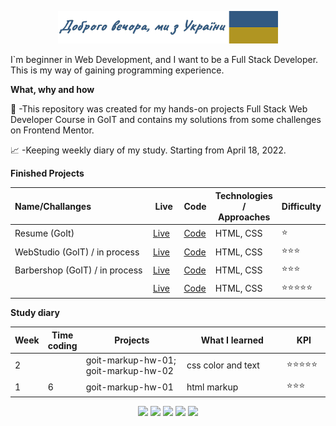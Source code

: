 <p align="center"><a href="https://www.linkedin.com/in/koval-dmytro//"><img width="70%" src="./img/readme-header.png" /></a></p>

I`m beginner in Web Development, and I want to be a Full Stack Developer. This is my way of gaining programming experience.

**What, why and how**

💼 -This repository was created for my hands-on projects Full Stack Web Developer Course in GoIT and contains my solutions from some challenges on Frontend Mentor.

📈 -Keeping weekly diary of my study. Starting from April 18, 2022.

**Finished Projects**

<table><thead><tr>
<th align="left" width="46%">Name/Challanges</th>
<th align="center" width="10%">Live</th>
<th align="center" width="10%">Code</th>
<th align="center" width="20%">Technologies / Approaches</th>
<th align="left" width="14%">Difficulty</th></tr></thead>

  <tr><td>Resume (GoIt)</td><td><a href ="#">Live</a></td><td><a href ="#">Code</a></td><td>HTML, CSS</td><td>⭐</td></tr>
<tr><td>WebStudio (GoIT) / in process</td><td><a href ="https://dima-kyiv.github.io/goit-markup-hw-02/">Live</a></td>
  <td><a href ="https://github.com/dima-kyiv/goit-markup-hw-02">Code</a></td><td>HTML, CSS</td><td>⭐⭐⭐</td></tr>

<tr><td>Barbershop (GoIT) / in process</td><td><a href ="https://dima-kyiv.github.io/goit-barbershop_v1">Live</a></td>
  <td><a href ="https://github.com/dima-kyiv/goit-barbershop_v1">Code</a></td><td>HTML, CSS</td><td>⭐⭐⭐</td></tr>

  <tr><td></td><td><a href ="#">Live</a></td><td><a href ="#">Code</a></td><td>HTML, CSS</td><td>⭐⭐⭐⭐⭐</td></tr>
</table>

**Study diary**

<table><thead><tr>
<th align="top" width="7%">Week</th>
<th align="top" width="7%">Time coding</th>
<th align="top" width="36%">Projects</th>
<th align="top" width="36%">What I learned</th>
<th align="top" width="14%">KPI</th></tr></thead>

<tr><td>2</td><td></td><td>
goit-markup-hw-01; goit-markup-hw-02
</td><td>css color and text
</td><td>⭐⭐⭐⭐⭐</td></tr>
<tr><td>1</td><td>6</td><td>
goit-markup-hw-01
</td><td>
html markup
</td><td>⭐⭐⭐</td></tr>
</table>
<div align="center">
<a href="mailto:4dimakoval@gmail.com"><img src="https://img.shields.io/badge/EMAIL-4dimakoval%40gmail.com-ea4335?style-flat&logo=gmail"></a>
<a href="https://www.linkedin.com/in/koval-dmytro/"><img src="https://img.shields.io/badge/profile-linkedin-0072b1?style-flat&logo=linkedin"></a>
<a href="#"><img src="https://img.shields.io/badge/profile-gitlab-fc6d27?style-flat&logo=gitlab"></a>
<a href="https://github.com/dima-kyiv"><img src="https://img.shields.io/badge/profile-github-592693?style-flat&logo=github"></a>
<a href="https://codepen.io/dima-kyiv"><img src="https://img.shields.io/badge/profile-codepen-ffffff?style-flat&logo=codepen"></a></div>
